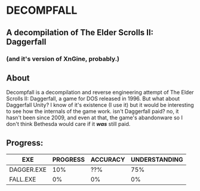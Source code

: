 # DECOMPFALL
## A decompilation of The Elder Scrolls II: Daggerfall
### (and it's version of XnGine, probably.)

## About

Decompfall is a decompilation and reverse engineering attempt of The Elder Scrolls II: Daggerfall, a game for DOS released in 1996.
But what about Daggerfall Unity? I know of it's existence (I use it) but it would be interesting to see how the internals of the game work.
isn't Daggerfall paid? no, it hasn't been since 2009, and even at that, the game's abandonware so I don't think Bethesda would care if it ***was*** still paid.

## Progress:

| EXE | PROGRESS | ACCURACY | UNDERSTANDING |
| --- | --------- | --------- | ----------- |
| DAGGER.EXE | 10% | ??% | 75% |
| FALL.EXE | 0% | 0% | 0% |
